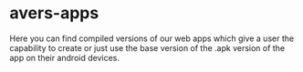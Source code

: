 # avers-apps
Here you can find compiled versions of our web apps which give a user the capability to create or just use the base version of the .apk version of the app on their android devices.
